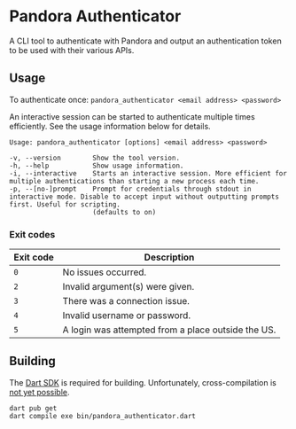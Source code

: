 # Pandora Authenticator
A CLI tool to authenticate with Pandora and output an authentication token to be
used with their various APIs.

## Usage
To authenticate once: `pandora_authenticator <email address> <password>`

An interactive session can be started to authenticate multiple times efficiently.
See the usage information below for details.

```
Usage: pandora_authenticator [options] <email address> <password>

-v, --version        Show the tool version.
-h, --help           Show usage information.
-i, --interactive    Starts an interactive session. More efficient for multiple authentications than starting a new process each time.
-p, --[no-]prompt    Prompt for credentials through stdout in interactive mode. Disable to accept input without outputting prompts first. Useful for scripting.
                     (defaults to on)
```

### Exit codes
|Exit code|Description|
|---|---|
|`0`|No issues occurred.|
|`2`|Invalid argument(s) were given.|
|`3`|There was a connection issue.|
|`4`|Invalid username or password.|
|`5`|A login was attempted from a place outside the US.|

## Building
The [Dart SDK](https://dart.dev/get-dart) is required for building.
Unfortunately, cross-compilation is [not yet possible](https://github.com/dart-lang/sdk/issues/28617).

```shell
dart pub get
dart compile exe bin/pandora_authenticator.dart
```

<!-- [UPX](https://upx.github.io) can be used to reduce the rather large executable size. -->
<!-- UPX does not work properly at the moment. -->